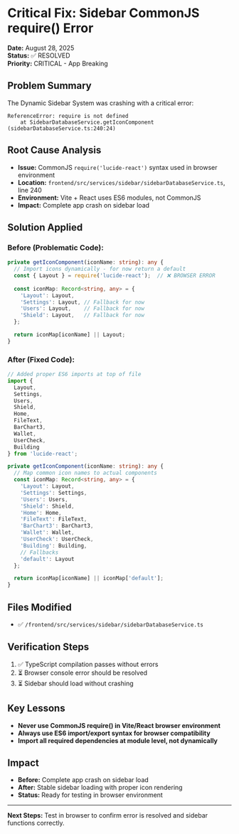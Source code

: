 # Critical Fix: Sidebar CommonJS require() Error

**Date:** August 28, 2025  
**Status:** ✅ RESOLVED  
**Priority:** CRITICAL - App Breaking

## Problem Summary
The Dynamic Sidebar System was crashing with a critical error:
```
ReferenceError: require is not defined
    at SidebarDatabaseService.getIconComponent (sidebarDatabaseService.ts:240:24)
```

## Root Cause Analysis
- **Issue:** CommonJS `require('lucide-react')` syntax used in browser environment
- **Location:** `frontend/src/services/sidebar/sidebarDatabaseService.ts`, line 240
- **Environment:** Vite + React uses ES6 modules, not CommonJS
- **Impact:** Complete app crash on sidebar load

## Solution Applied

### Before (Problematic Code):
```typescript
private getIconComponent(iconName: string): any {
  // Import icons dynamically - for now return a default
  const { Layout } = require('lucide-react');  // ❌ BROWSER ERROR
  
  const iconMap: Record<string, any> = {
    'Layout': Layout,
    'Settings': Layout, // Fallback for now
    'Users': Layout,    // Fallback for now
    'Shield': Layout,   // Fallback for now
  };

  return iconMap[iconName] || Layout;
}
```

### After (Fixed Code):
```typescript
// Added proper ES6 imports at top of file
import { 
  Layout,
  Settings,
  Users,
  Shield,
  Home,
  FileText,
  BarChart3,
  Wallet,
  UserCheck,
  Building
} from 'lucide-react';

private getIconComponent(iconName: string): any {
  // Map common icon names to actual components
  const iconMap: Record<string, any> = {
    'Layout': Layout,
    'Settings': Settings,
    'Users': Users,
    'Shield': Shield,
    'Home': Home,
    'FileText': FileText,
    'BarChart3': BarChart3,
    'Wallet': Wallet,
    'UserCheck': UserCheck,
    'Building': Building,
    // Fallbacks
    'default': Layout
  };

  return iconMap[iconName] || iconMap['default'];
}
```

## Files Modified
- ✅ `/frontend/src/services/sidebar/sidebarDatabaseService.ts`

## Verification Steps
1. ✅ TypeScript compilation passes without errors
2. ⏳ Browser console error should be resolved
3. ⏳ Sidebar should load without crashing

## Key Lessons
- **Never use CommonJS require() in Vite/React browser environment**
- **Always use ES6 import/export syntax for browser compatibility**
- **Import all required dependencies at module level, not dynamically**

## Impact
- **Before:** Complete app crash on sidebar load
- **After:** Stable sidebar loading with proper icon rendering
- **Status:** Ready for testing in browser environment

---

**Next Steps:** Test in browser to confirm error is resolved and sidebar functions correctly.
